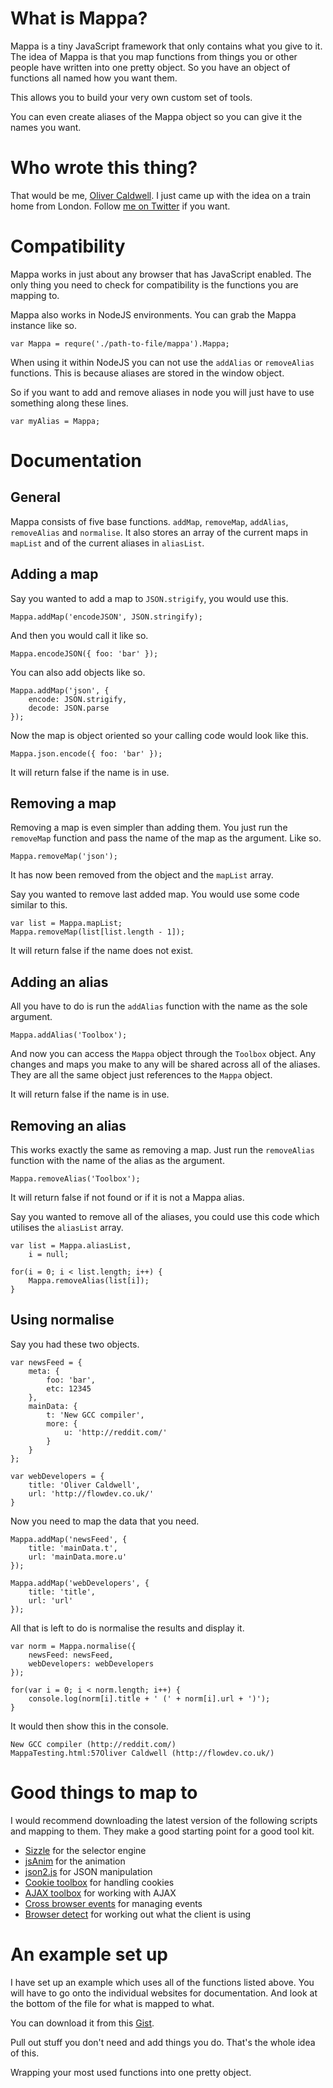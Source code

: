 # What is Mappa?

Mappa is a tiny JavaScript framework that only contains what you give to it.
The idea of Mappa is that you map functions from things you or other people have written into one pretty object.
So you have an object of functions all named how you want them.

This allows you to build your very own custom set of tools.

You can even create aliases of the Mappa object so you can give it the names you want.

# Who wrote this thing?

That would be me, [Oliver Caldwell](http://flowdev.co.uk/).
I just came up with the idea on a train home from London.
Follow [me on Twitter](http://twitter.com/#!/OliverCaldwell) if you want.

# Compatibility

Mappa works in just about any browser that has JavaScript enabled.
The only thing you need to check for compatibility is the functions you are mapping to.

Mappa also works in NodeJS environments. You can grab the Mappa instance like so.

    var Mappa = requre('./path-to-file/mappa').Mappa;

When using it within NodeJS you can not use the `addAlias` or `removeAlias` functions.
This is because aliases are stored in the window object.

So if you want to add and remove aliases in node you will just have to use something along these lines.

    var myAlias = Mappa;

# Documentation

## General

Mappa consists of five base functions. `addMap`, `removeMap`, `addAlias`, `removeAlias` and `normalise`. It also stores an array of the current maps in `mapList` and of the current aliases in `aliasList`.

## Adding a map

Say you wanted to add a map to `JSON.strigify`, you would use this.

    Mappa.addMap('encodeJSON', JSON.stringify);

And then you would call it like so.

    Mappa.encodeJSON({ foo: 'bar' });

You can also add objects like so.

    Mappa.addMap('json', {
        encode: JSON.strigify,
        decode: JSON.parse
    });

Now the map is object oriented so your calling code would look like this.

    Mappa.json.encode({ foo: 'bar' });

It will return false if the name is in use.

## Removing a map

Removing a map is even simpler than adding them.
You just run the `removeMap` function and pass the name of the map as the argument. Like so.

    Mappa.removeMap('json');

It has now been removed from the object and the `mapList` array.

Say you wanted to remove last added map. You would use some code similar to this.

    var list = Mappa.mapList;
    Mappa.removeMap(list[list.length - 1]);

It will return false if the name does not exist.

## Adding an alias

All you have to do is run the `addAlias` function with the name as the sole argument.

    Mappa.addAlias('Toolbox');

And now you can access the `Mappa` object through the `Toolbox` object. Any changes and maps you make to any will be shared across all of the aliases. They are all the same object just references to the `Mappa` object.

It will return false if the name is in use.

## Removing an alias

This works exactly the same as removing a map. Just run the `removeAlias` function with the name of the alias as the argument.

    Mappa.removeAlias('Toolbox');

It will return false if not found or if it is not a Mappa alias.

Say you wanted to remove all of the aliases, you could use this code which utilises the `aliasList` array.

    var list = Mappa.aliasList,
        i = null;
    
    for(i = 0; i < list.length; i++) {
        Mappa.removeAlias(list[i]);
    }

## Using normalise

Say you had these two objects.

    var newsFeed = {
        meta: {
            foo: 'bar',
            etc: 12345
        },
        mainData: {
            t: 'New GCC compiler',
            more: {
                u: 'http://reddit.com/'
            }
        }
    };
    
    var webDevelopers = {
        title: 'Oliver Caldwell',
        url: 'http://flowdev.co.uk/'
    }

Now you need to map the data that you need.

    Mappa.addMap('newsFeed', {
        title: 'mainData.t',
        url: 'mainData.more.u'
    });
    
    Mappa.addMap('webDevelopers', {
        title: 'title',
        url: 'url'
    });

All that is left to do is normalise the results and display it.

    var norm = Mappa.normalise({
        newsFeed: newsFeed,
        webDevelopers: webDevelopers
    });    
    
    for(var i = 0; i < norm.length; i++) {
        console.log(norm[i].title + ' (' + norm[i].url + ')');
    }

It would then show this in the console.

    New GCC compiler (http://reddit.com/)
    MappaTesting.html:57Oliver Caldwell (http://flowdev.co.uk/)

# Good things to map to

I would recommend downloading the latest version of the following scripts and mapping to them.
They make a good starting point for a good tool kit.

 * [Sizzle](http://sizzlejs.com/) for the selector engine
 * [jsAnim](http://jsanim.com/) for the animation
 * [json2.js](https://github.com/douglascrockford/JSON-js/blob/master/json2.js) for JSON manipulation
 * [Cookie toolbox](http://javascript.about.com/library/blcookie.htm) for handling cookies
 * [AJAX toolbox](http://ajaxtoolbox.com/) for working with AJAX
 * [Cross browser events](http://www.dynamic-tools.net/toolbox/crossBrowserEvents/) for managing events
 * [Browser detect](http://www.quirksmode.org/js/detect.html) for working out what the client is using

# An example set up

I have set up an example which uses all of the functions listed above.
You will have to go onto the individual websites for documentation.
And look at the bottom of the file for what is mapped to what.

You can download it from this [Gist](https://gist.github.com/885208).

Pull out stuff you don't need and add things you do. That's the whole idea of this.

Wrapping your most used functions into one pretty object.